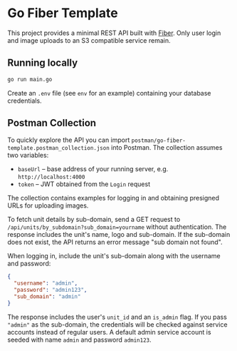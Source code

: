 # Go Fiber Template

This project provides a minimal REST API built with
[Fiber](https://github.com/gofiber/fiber). Only user login and image
uploads to an S3 compatible service remain.

## Running locally

```bash
go run main.go
```

Create an `.env` file (see `env` for an example) containing your database
credentials.

## Postman Collection

To quickly explore the API you can import
`postman/go-fiber-template.postman_collection.json` into Postman. The collection
assumes two variables:

- `baseUrl` – base address of your running server, e.g. `http://localhost:4000`
- `token` – JWT obtained from the `Login` request

The collection contains examples for logging in and obtaining presigned URLs
for uploading images.

To fetch unit details by sub-domain, send a GET request to
`/api/units/by_subdomain?sub_domain=yourname` without authentication. The
response includes the unit's name, logo and sub-domain. If the sub-domain does
not exist, the API returns an error message "sub domain not found".

When logging in, include the unit's sub-domain along with the username and password:

```json
{
  "username": "admin",
  "password": "admin123",
  "sub_domain": "admin"
}
```

The response includes the user's `unit_id` and an `is_admin` flag. If you pass
`"admin"` as the sub-domain, the credentials will be checked against service
accounts instead of regular users. A default admin service account is seeded
with name `admin` and password `admin123`.
